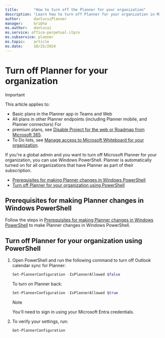 ```yaml
---
title:       "How to turn off the Planner for your organization"
description: "Learn how to turn off Planner for your organization in Microsoft apps that support Planner."
author:      danlucuiPlanner
manager:     bribha
ms.author:   danlucui
ms.service: office-perpetual-itpro
ms.subservice: planner
ms.topic:    article
ms.date:     10/25/2024
---
```


# Turn off Planner for your organization

> [!IMPORTANT]
> This article applies to:
> - Basic plans in the Planner app in Teams and Web
> - All plans in other Planner endpoints (including Planner mobile, and Planner connectors)
> For
> - premium plans, see [Disable Project for the web or Roadmap from Microsoft 365](/projectweb/remove-roadmap-from-office-365.md).
> -  To Do lists, see [Manage access to Microsoft Whiteboard for your organization](/microsoft-365/whiteboard/manage-whiteboard-access-organizations).


If you're a global admin and you want to turn off Microsoft Planner for your organization, you can use Windows PowerShell. Planner is automatically turned on for all organizations that  have Planner as part of their subscription.
- [Prerequisites for making Planner changes in Windows PowerShell](#prerequisites-for-making-planner-changes-in-windows-powershell)
- [Turn off Planner for your organization using PowerShell](#turn-off-planner-for-your-organization-using-powershell)

## Prerequisites for making Planner changes in Windows PowerShell

Follow the steps in [Prerequisites for making Planner changes in Windows PowerShell](prerequisites-for-powershell.md) to make Planner changes in Windows PowerShell.

## Turn off Planner for your organization using PowerShell

1. Open PowerShell and run the following command to turn off Outlook calendar sync for Planner:

   ```powershell
   Set-PlannerConfiguration -IsPlannerAllowed $false
   ```
   
   To turn on Planner back:
   
   ```powershell
   Set-PlannerConfiguration -IsPlannerAllowed $true
   ```
   
   > [!NOTE]
   > You'll need to sign in using your Microsoft Entra credentials.

2. To verify your settings, run:

   ```PowerShell
   Get-PlannerConfiguration
   ```
